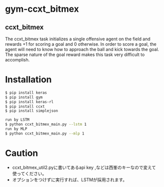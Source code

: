 # gym-ccxt_bitmex


## ccxt_bitmex

The ccxt_bitmex task initializes a single offensive agent on the field and rewards +1 for scoring a goal and 0 otherwise. In order to score a goal, the agent will need to know how to approach the ball and kick towards the goal. The sparse nature of the goal reward makes this task very difficult to accomplish.

# Installation

```bash
$ pip install keras
$ pip install gym
$ pip install keras-rl
$ pip install ccxt
$ pip install simplejson

run by LSTM
$ python ccxt_bitmex_main.py --lstm 1
run by MLP
$ python ccxt_bitmex_main.py --mlp 1

```

# Caution
* ccxt_bitmex_util2.pyに書いてあるapi key ,などは西峯のキーなので変えて使ってください。 
* オプションをつけずに実行すれば、LSTMが採用されます。